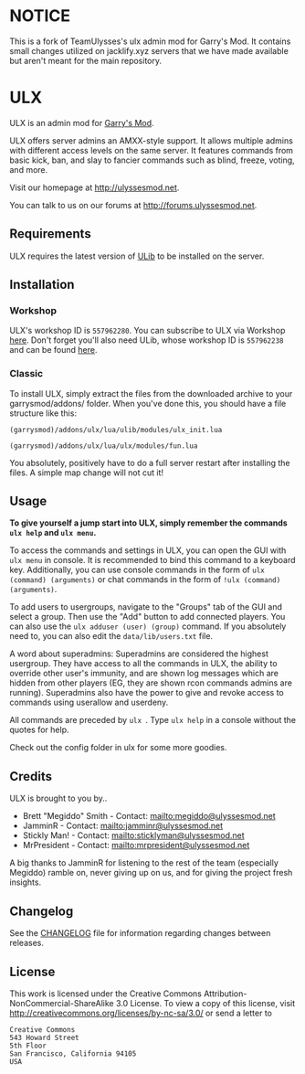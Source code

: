 # NOTICE
This is a fork of TeamUlysses's ulx admin mod for Garry's Mod. It contains small changes utilized on jacklify.xyz servers that we have made available but aren't meant for the main repository. 
# ULX
ULX is an admin mod for [Garry's Mod](http://garrysmod.com/).

ULX offers server admins an AMXX-style support. It allows multiple admins with different access levels on the same server.
It features commands from basic kick, ban, and slay to fancier commands such as blind, freeze, voting, and more.

Visit our homepage at http://ulyssesmod.net.

You can talk to us on our forums at http://forums.ulyssesmod.net.

## Requirements
ULX requires the latest version of [ULib](https://github.com/TeamUlysses/ulib) to be installed on the server.

## Installation

### Workshop
ULX's workshop ID is `557962280`. You can subscribe to ULX via Workshop [here](http://steamcommunity.com/sharedfiles/filedetails/?id=557962280).
Don't forget you'll also need ULib, whose workshop ID is `557962238` and can be found [here](http://steamcommunity.com/sharedfiles/filedetails/?id=557962238).

### Classic
To install ULX, simply extract the files from the downloaded archive to your garrysmod/addons/ folder.
When you've done this, you should have a file structure like this:

`(garrysmod)/addons/ulx/lua/ulib/modules/ulx_init.lua`

`(garrysmod)/addons/ulx/lua/ulx/modules/fun.lua`

You absolutely, positively have to do a full server restart after installing the files. A simple map change will not cut it!

## Usage
**To give yourself a jump start into ULX, simply remember the commands `ulx help` and `ulx menu`.**

To access the commands and settings in ULX, you can open the GUI with `ulx menu` in console. It is recommended to bind this command to a keyboard key. Additionally, you can use console commands in the form of `ulx (command) (arguments)` or chat commands in the form of `!ulx (command) (arguments)`.

To add users to usergroups, navigate to the "Groups" tab of the GUI and select a group. Then use the "Add" button to add connected players. You can also use the `ulx adduser (user) (group)` command. If you absolutely need to, you can also edit the `data/lib/users.txt` file.

A word about superadmins: Superadmins are considered the highest usergroup. They have access to all the commands in ULX, the ability to override other user's immunity, and are shown log messages which are hidden from other players (EG, they are shown rcon commands admins are running). Superadmins also have the power to give and revoke access to commands using userallow and userdeny.

All commands are preceded by `ulx `. Type `ulx help` in a console without the quotes for help.

Check out the config folder in ulx for some more goodies.

## Credits
ULX is brought to you by..

* Brett "Megiddo" Smith - Contact: <mailto:megiddo@ulyssesmod.net>
* JamminR - Contact: <mailto:jamminr@ulyssesmod.net>
* Stickly Man! - Contact: <mailto:sticklyman@ulyssesmod.net>
* MrPresident - Contact: <mailto:mrpresident@ulyssesmod.net>

A big thanks to JamminR for listening to the rest of the team (especially Megiddo) ramble on, never giving up on us, and for giving the project fresh insights.

## Changelog
See the [CHANGELOG](CHANGELOG.md) file for information regarding changes between releases.

## License
This work is licensed under the Creative Commons Attribution-NonCommercial-ShareAlike 3.0 License.
To view a copy of this license, visit http://creativecommons.org/licenses/by-nc-sa/3.0/ or send a letter to
```
Creative Commons
543 Howard Street
5th Floor
San Francisco, California 94105
USA
```
